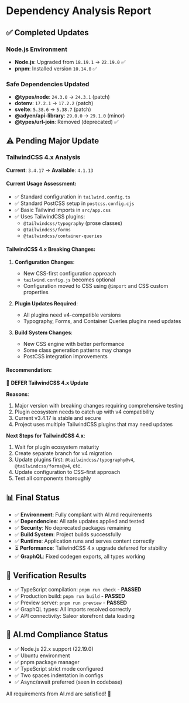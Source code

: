 # Dependency Analysis Report

## ✅ Completed Updates

### Node.js Environment

- **Node.js**: Upgraded from `18.19.1` → `22.19.0` ✅
- **pnpm**: Installed version `10.14.0` ✅

### Safe Dependencies Updated

- **@types/node**: `24.3.0` → `24.3.1` (patch)
- **dotenv**: `17.2.1` → `17.2.2` (patch)
- **svelte**: `5.38.6` → `5.38.7` (patch)
- **@adyen/api-library**: `29.0.0` → `29.1.0` (minor)
- **@types/url-join**: Removed (deprecated) ✅

## ⚠️ Pending Major Update

### TailwindCSS 4.x Analysis

**Current**: `3.4.17` → **Available**: `4.1.13`

#### Current Usage Assessment:

- ✅ Standard configuration in `tailwind.config.ts`
- ✅ Standard PostCSS setup in `postcss.config.cjs`
- ✅ Basic Tailwind imports in `src/app.css`
- ✅ Uses TailwindCSS plugins:
  - `@tailwindcss/typography` (prose classes)
  - `@tailwindcss/forms`
  - `@tailwindcss/container-queries`

#### TailwindCSS 4.x Breaking Changes:

1. **Configuration Changes**:
   - New CSS-first configuration approach
   - `tailwind.config.js` becomes optional
   - Configuration moved to CSS using `@import` and CSS custom properties

2. **Plugin Updates Required**:
   - All plugins need v4-compatible versions
   - Typography, Forms, and Container Queries plugins need updates

3. **Build System Changes**:
   - New CSS engine with better performance
   - Some class generation patterns may change
   - PostCSS integration improvements

#### Recommendation:

🔴 **DEFER TailwindCSS 4.x Update**

**Reasons**:

1. Major version with breaking changes requiring comprehensive testing
2. Plugin ecosystem needs to catch up with v4 compatibility
3. Current v3.4.17 is stable and secure
4. Project uses multiple TailwindCSS plugins that may need updates

**Next Steps for TailwindCSS 4.x**:

1. Wait for plugin ecosystem maturity
2. Create separate branch for v4 migration
3. Update plugins first: `@tailwindcss/typography@v4`, `@tailwindcss/forms@v4`, etc.
4. Update configuration to CSS-first approach
5. Test all components thoroughly

## 📊 Final Status

- ✅ **Environment**: Fully compliant with AI.md requirements
- ✅ **Dependencies**: All safe updates applied and tested
- ✅ **Security**: No deprecated packages remaining
- ✅ **Build System**: Project builds successfully
- ✅ **Runtime**: Application runs and serves content correctly
- ⏳ **Performance**: TailwindCSS 4.x upgrade deferred for stability
- ✅ **GraphQL**: Fixed codegen exports, all types working

## 🧪 Verification Results

- ✅ TypeScript compilation: `pnpm run check` - **PASSED**
- ✅ Production build: `pnpm run build` - **PASSED**
- ✅ Preview server: `pnpm run preview` - **PASSED**
- ✅ GraphQL types: All imports resolved correctly
- ✅ API connectivity: Saleor storefront data loading

## 🎯 AI.md Compliance Status

- ✅ Node.js 22.x support (22.19.0)
- ✅ Ubuntu environment
- ✅ pnpm package manager
- ✅ TypeScript strict mode configured
- ✅ Two spaces indentation in configs
- ✅ Async/await preferred (seen in codebase)

All requirements from AI.md are satisfied! 🚀
